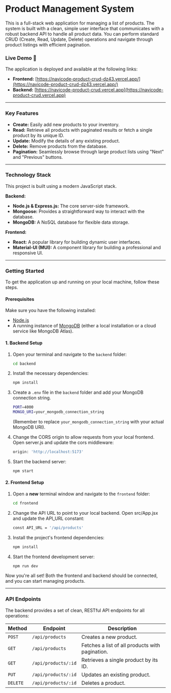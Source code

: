 # Product Management System

This is a full-stack web application for managing a list of products. The system is built with a clean, simple user interface that communicates with a robust backend API to handle all product data. You can perform standard CRUD (Create, Read, Update, Delete) operations and navigate through product listings with efficient pagination.

### Live Demo 🚀

The application is deployed and available at the following links:
* **Frontend:** [https://navicode-product-crud-dz43.vercel.app/](https://navicode-product-crud-dz43.vercel.app/)
* **Backend:** [https://navicode-product-crud.vercel.app](https://navicode-product-crud.vercel.app)

***

### Key Features
* **Create:** Easily add new products to your inventory.
* **Read:** Retrieve all products with paginated results or fetch a single product by its unique ID.
* **Update:** Modify the details of any existing product.
* **Delete:** Remove products from the database.
* **Pagination:** Seamlessly browse through large product lists using "Next" and "Previous" buttons.

---

### Technology Stack
This project is built using a modern JavaScript stack.

**Backend:**
* **Node.js & Express.js:** The core server-side framework.
* **Mongoose:** Provides a straightforward way to interact with the database.
* **MongoDB:** A NoSQL database for flexible data storage.

**Frontend:**
* **React:** A popular library for building dynamic user interfaces.
* **Material-UI (MUI):** A component library for building a professional and responsive UI.

---

### Getting Started

To get the application up and running on your local machine, follow these steps.

#### Prerequisites
Make sure you have the following installed:
* [Node.js](https://nodejs.org/en/)
* A running instance of [MongoDB](https://www.mongodb.com/) (either a local installation or a cloud service like MongoDB Atlas).

#### 1. Backend Setup

1.  Open your terminal and navigate to the `backend` folder:
    ```bash
    cd backend
    ```
2.  Install the necessary dependencies:
    ```bash
    npm install
    ```
3.  Create a `.env` file in the `backend` folder and add your MongoDB connection string.
    ```bash
    PORT=4000
    MONGO_URI=your_mongodb_connection_string
    ```
    (Remember to replace `your_mongodb_connection_string` with your actual MongoDB URI).
    
4.  Change the CORS origin to allow requests from your local frontend. Open server.js and update the cors middleware:
    ```bash
    origin: 'http://localhost:5173'
    ```
6.  Start the backend server:
    ```bash
    npm start
    ```

#### 2. Frontend Setup

1.  Open a **new** terminal window and navigate to the `frontend` folder:
    ```bash
    cd frontend
    ```
1.  Change the API URL to point to your local backend. Open src/App.jsx and update the API_URL constant:
    ```bash
    const API_URL = '/api/products'
    ```
2.  Install the project's frontend dependencies:
    ```bash
    npm install
    ```
3.  Start the frontend development server:
    ```bash
    npm run dev
    ```

Now you're all set! Both the frontend and backend should be connected, and you can start managing products.

---

### API Endpoints
The backend provides a set of clean, RESTful API endpoints for all operations:

| Method | Endpoint             | Description                       |
|--------|----------------------|-----------------------------------|
| `POST`   | `/api/products`        | Creates a new product.            |
| `GET`    | `/api/products`        | Fetches a list of all products with pagination. |
| `GET`    | `/api/products/:id`    | Retrieves a single product by its ID. |
| `PUT`    | `/api/products/:id`    | Updates an existing product.      |
| `DELETE` | `/api/products/:id`    | Deletes a product.                |
